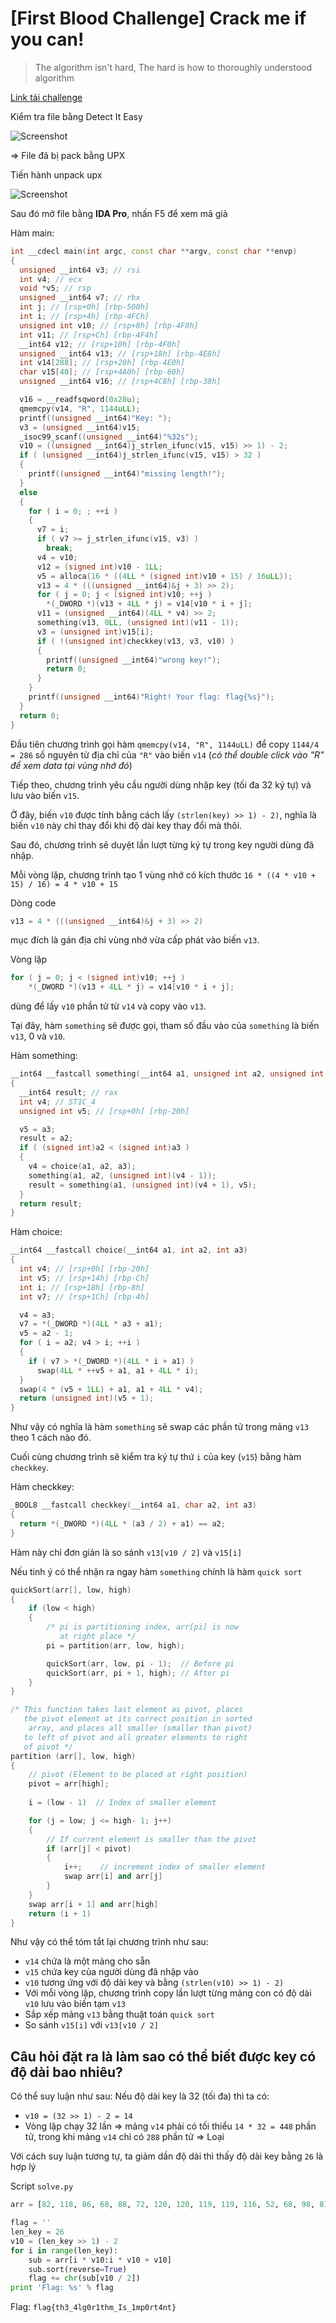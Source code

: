 # \[First Blood Challenge\] Crack me if you can!
>The algorithm isn't hard, The hard is how to thoroughly understood algorithm

[Link tải challenge](re4)

Kiểm tra file bằng Detect It Easy

![Screenshot](../screenshots/re_1.png?raw=true "Screenshot")

=> File đã bị pack bằng UPX

Tiến hành unpack upx

![Screenshot](../screenshots/re_2.png?raw=true "Screenshot")

Sau đó mở file bằng **IDA Pro**, nhấn F5 để xem mã giả

Hàm main:
```c++
int __cdecl main(int argc, const char **argv, const char **envp)
{
  unsigned __int64 v3; // rsi
  int v4; // ecx
  void *v5; // rsp
  unsigned __int64 v7; // rbx
  int j; // [rsp+0h] [rbp-500h]
  int i; // [rsp+4h] [rbp-4FCh]
  unsigned int v10; // [rsp+8h] [rbp-4F8h]
  int v11; // [rsp+Ch] [rbp-4F4h]
  __int64 v12; // [rsp+10h] [rbp-4F0h]
  unsigned __int64 v13; // [rsp+18h] [rbp-4E8h]
  int v14[288]; // [rsp+20h] [rbp-4E0h]
  char v15[40]; // [rsp+4A0h] [rbp-60h]
  unsigned __int64 v16; // [rsp+4C8h] [rbp-38h]

  v16 = __readfsqword(0x28u);
  qmemcpy(v14, "R", 1144uLL);
  printf((unsigned __int64)"Key: ");
  v3 = (unsigned __int64)v15;
  _isoc99_scanf((unsigned __int64)"%32s");
  v10 = ((unsigned __int64)j_strlen_ifunc(v15, v15) >> 1) - 2;
  if ( (unsigned __int64)j_strlen_ifunc(v15, v15) > 32 )
  {
    printf((unsigned __int64)"missing length!");
  }
  else
  {
    for ( i = 0; ; ++i )
    {
      v7 = i;
      if ( v7 >= j_strlen_ifunc(v15, v3) )
        break;
      v4 = v10;
      v12 = (signed int)v10 - 1LL;
      v5 = alloca(16 * ((4LL * (signed int)v10 + 15) / 16uLL));
      v13 = 4 * (((unsigned __int64)&j + 3) >> 2);
      for ( j = 0; j < (signed int)v10; ++j )
        *(_DWORD *)(v13 + 4LL * j) = v14[v10 * i + j];
      v11 = (unsigned __int64)(4LL * v4) >> 2;
      something(v13, 0LL, (unsigned int)(v11 - 1));
      v3 = (unsigned int)v15[i];
      if ( !(unsigned int)checkkey(v13, v3, v10) )
      {
        printf((unsigned __int64)"wrong key!");
        return 0;
      }
    }
    printf((unsigned __int64)"Right! Your flag: flag{%s}");
  }
  return 0;
}
```

Đầu tiên chương trình gọi hàm `qmemcpy(v14, "R", 1144uLL)` để copy `1144/4 = 286` số nguyên từ địa chỉ của `"R"` vào biến `v14` (_có thể double click vào "R" để xem data tại vùng nhớ đó_)

Tiếp theo, chương trình yêu cầu người dùng nhập key (tối đa 32 ký tự) và lưu vào biến `v15`.

Ở đây, biến `v10` được tính bằng cách lấy `(strlen(key) >> 1) - 2)`, nghĩa là biến `v10` này chỉ thay đổi khi độ dài key thay đổi mà thôi.

Sau đó, chương trình sẽ duyệt lần lượt từng ký tự trong key người dùng đã nhập.

Mỗi vòng lặp, chương trình tạo 1 vùng nhớ có kích thước ```16 * ((4 * v10 + 15) / 16) = 4 * v10 + 15```

Dòng code 
```c++
v13 = 4 * (((unsigned __int64)&j + 3) >> 2)
```
mục đích là gán địa chỉ vùng nhớ vừa cấp phát vào biến `v13`.

Vòng lặp
```c++
for ( j = 0; j < (signed int)v10; ++j )
	*(_DWORD *)(v13 + 4LL * j) = v14[v10 * i + j];
```
dùng để lấy `v10` phần tử từ `v14` và copy vào `v13`.

Tại đây, hàm `something` sẽ được gọi, tham số đầu vào của `something` là biến `v13`, 0 và `v10`.

Hàm something:
```c++
__int64 __fastcall something(__int64 a1, unsigned int a2, unsigned int a3)
{
  __int64 result; // rax
  int v4; // ST1C_4
  unsigned int v5; // [rsp+0h] [rbp-20h]

  v5 = a3;
  result = a2;
  if ( (signed int)a2 < (signed int)a3 )
  {
    v4 = choice(a1, a2, a3);
    something(a1, a2, (unsigned int)(v4 - 1));
    result = something(a1, (unsigned int)(v4 + 1), v5);
  }
  return result;
}
```

Hàm choice:
```c++
__int64 __fastcall choice(__int64 a1, int a2, int a3)
{
  int v4; // [rsp+0h] [rbp-20h]
  int v5; // [rsp+14h] [rbp-Ch]
  int i; // [rsp+18h] [rbp-8h]
  int v7; // [rsp+1Ch] [rbp-4h]

  v4 = a3;
  v7 = *(_DWORD *)(4LL * a3 + a1);
  v5 = a2 - 1;
  for ( i = a2; v4 > i; ++i )
  {
    if ( v7 > *(_DWORD *)(4LL * i + a1) )
      swap(4LL * ++v5 + a1, a1 + 4LL * i);
  }
  swap(4 * (v5 + 1LL) + a1, a1 + 4LL * v4);
  return (unsigned int)(v5 + 1);
}
```
Như vậy có nghĩa là hàm `something` sẽ swap các phần tử trong mảng `v13` theo 1 cách nào đó.

Cuối cùng chương trình sẽ kiểm tra ký tự thứ `i` của key (`v15`) bằng hàm `checkkey`.

Hàm checkkey:
```c++
_BOOL8 __fastcall checkkey(__int64 a1, char a2, int a3)
{
  return *(_DWORD *)(4LL * (a3 / 2) + a1) == a2;
}
```

Hàm này chỉ đơn giản là so sánh `v13[v10 / 2]` và `v15[i]`

Nếu tinh ý có thể nhận ra ngay hàm `something` chính là hàm `quick sort`

```c++
quickSort(arr[], low, high)
{
    if (low < high)
    {
        /* pi is partitioning index, arr[pi] is now
           at right place */
        pi = partition(arr, low, high);

        quickSort(arr, low, pi - 1);  // Before pi
        quickSort(arr, pi + 1, high); // After pi
    }
}

/* This function takes last element as pivot, places
   the pivot element at its correct position in sorted
    array, and places all smaller (smaller than pivot)
   to left of pivot and all greater elements to right
   of pivot */
partition (arr[], low, high)
{
    // pivot (Element to be placed at right position)
    pivot = arr[high];  
 
    i = (low - 1)  // Index of smaller element

    for (j = low; j <= high- 1; j++)
    {
        // If current element is smaller than the pivot
        if (arr[j] < pivot)
        {
            i++;    // increment index of smaller element
            swap arr[i] and arr[j]
        }
    }
    swap arr[i + 1] and arr[high]
    return (i + 1)
}
```

Như vậy có thể tóm tắt lại chương trình như sau:
- `v14` chứa là một mảng cho sẵn
- `v15` chứa key của người dùng đã nhập vào
- `v10` tương ứng với độ dài key và bằng `(strlen(v10) >> 1) - 2)`
- Với mỗi vòng lặp, chương trình copy lần lượt từng mảng con có độ dài `v10` lưu vào biến tạm `v13`
- Sắp xếp mảng `v13` bằng thuật toán `quick sort`
- So sánh `v15[i]` với `v13[v10 / 2]`

## Câu hỏi đặt ra là làm sao có thể biết được key có độ dài bao nhiêu?

Có thể suy luận như sau:
Nếu độ dài key là 32 (tối đa) thì ta có:
- `v10 = (32 >> 1) - 2 = 14`
- Vòng lặp chạy 32 lần => mảng `v14` phải có tối thiểu `14 * 32 = 448` phần tử, trong khi mảng `v14` chỉ có `288` phần tử
=> Loại

Với cách suy luận tương tự, ta giảm dần độ dài thì thấy độ dài key bằng `26` là hợp lý

Script `solve.py`
```python
arr = [82, 118, 86, 68, 88, 72, 120, 120, 119, 119, 116, 52, 68, 98, 81, 52, 108, 110, 117, 117, 111, 104, 112, 68, 48, 97, 69, 44, 99, 50, 33, 45, 51, 104, 55, 75, 43, 46, 77, 118, 98, 102, 111, 95, 74, 70, 97, 54, 119, 46, 50, 45, 49, 50, 52, 106, 73, 80, 114, 102, 86, 119, 113, 109, 122, 108, 77, 99, 70, 43, 97, 120, 114, 106, 113, 105, 103, 43, 65, 107, 119, 72, 78, 44, 44, 43, 44, 48, 115, 85, 45, 87, 90, 106, 119, 121, 116, 119, 114, 116, 72, 51, 89, 78, 46, 45, 46, 45, 48, 49, 71, 121, 68, 73, 89, 95, 122, 119, 118, 122, 116, 119, 48, 90, 117, 103, 72, 65, 122, 115, 105, 104, 105, 54, 43, 81, 79, 112, 122, 115, 113, 119, 109, 57, 118, 53, 84, 46, 122, 111, 89, 110, 107, 95, 103, 75, 107, 115, 77, 49, 44, 72, 68, 54, 73, 74, 106, 44, 85, 54, 121, 117, 122, 119, 116, 115, 102, 74, 97, 119, 99, 81, 103, 52, 49, 72, 95, 56, 69, 55, 115, 72, 33, 46, 48, 43, 43, 49, 56, 105, 66, 87, 44, 111, 119, 113, 121, 119, 109, 113, 56, 67, 95, 45, 71, 117, 116, 116, 116, 112, 119, 115, 103, 73, 86, 44, 43, 45, 33, 44, 48, 85, 46, 101, 101, 85, 120, 122, 121, 121, 117, 114, 87, 121, 114, 102, 81, 90, 118, 119, 118, 118, 116, 88, 95, 99, 55, 33, 33, 50, 45, 83, 44, 52, 86, 73, 118, 97, 65, 108, 120, 122, 114, 119, 110, 73, 119, 69, 68, 103, 117, 87, 119, 119, 120, 116]

flag = ''
len_key = 26
v10 = (len_key >> 1) - 2
for i in range(len_key):
	sub = arr[i * v10:i * v10 + v10]
	sub.sort(reverse=True)
	flag += chr(sub[v10 / 2])
print 'Flag: %s' % flag
```

Flag: `flag{th3_4lg0r1thm_Is_1mp0rt4nt}`